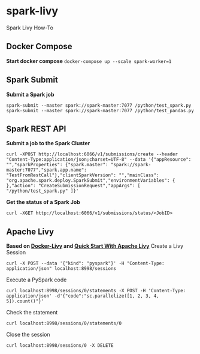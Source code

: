 # spark-livy
Spark Livy How-To

## Docker Compose
**Start docker compose**
```docker-compose up --scale spark-worker=1```

## Spark Submit
**Submit a Spark job**
```
spark-submit --master spark://spark-master:7077 /python/test_spark.py
spark-submit --master spark://spark-master:7077 /python/test_pandas.py
```
## Spark REST API
**Submit a job to the Spark Cluster**
```
curl -XPOST http://localhost:6066/v1/submissions/create --header "Content-Type:application/json;charset=UTF-8" --data '{"appResource": "","sparkProperties": {"spark.master": "spark://spark-master:7077","spark.app.name": "TestFromRestCall"},"clientSparkVersion": "","mainClass": "org.apache.spark.deploy.SparkSubmit","environmentVariables": { },"action": "CreateSubmissionRequest","appArgs": [ "/python/test_spark.py" ]}'
```
**Get the status of a Spark Job**
```
curl -XGET http://localhost:6066/v1/submissions/status/<JobID>
```
## Apache Livy
**Based on [Docker-Livy](https://github.com/Wittline/docker-livy) and [Quick Start With Apache Livy](https://dzone.com/articles/quick-start-with-apache-livy)**
Create a Livy Session
```
curl -X POST --data '{"kind": "pyspark"}' -H "Content-Type: application/json" localhost:8998/sessions
```
Execute a PySpark code
```
curl localhost:8998/sessions/0/statements -X POST -H 'Content-Type: application/json' -d'{"code":"sc.parallelize([1, 2, 3, 4, 5]).count()"}' 
```
Check the statement
```
curl localhost:8998/sessions/0/statements/0
```
Close the session
```
curl localhost:8998/sessions/0 -X DELETE 
```